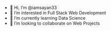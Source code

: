 - 👋 Hi, I’m @iamsayan33
- 👀 I’m interested in Full Stack Web Development
- 🌱 I’m currently learning Data Science
- 💞️ I’m looking to collaborate on Web Projects

<!---
iamsayan33/iamsayan33 is a ✨ special ✨ repository because its `README.md` (this file) appears on your GitHub profile.
You can click the Preview link to take a look at your changes.
--->
